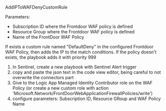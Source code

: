 AddIPToWAFDenyCustomRule
  
  Parameters:
  * Subscription ID where the Frontdoor WAF policy is defined
  * Resource Group where the Frontdoor WAF policy is defined
  * Name of the FrontDoor WAF Policy
  
  If exists a custom rule named "DefaultDeny" in the configured Frontdoor WAF Policy, then adds the IP to the match conditions. If the policy doesn't exists, the playbook adds it with priority 999
  
  
  1. In Sentinel, create a new playbook with Sentinel Alert trigger
  2. copy and paste the json text in the code view editor, being careful to not overwrite the connectors part
  3. Give to the Logic App Managed Identity Contributor role on the WAF Policy (or create a new custom role with action 'Microsoft.Network/FrontDoorWebApplicationFirewallPolicies/write')
  4. configure parameters: Subscription ID, Resource GRoup and WAF Policy Name

